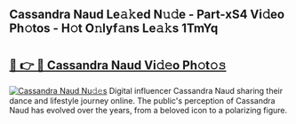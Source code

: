 ## Cassandra Naud Le𝚊𝚔ed N𝚞𝚍e - Part-xS4 Vi𝚍eo Ph𝚘tos - H𝚘t O𝚗lyf𝚊ns Le𝚊𝚔s 1TmYq

# <h2><a href="http://hf0z83.feru.top/?c=Cassandra+Naud">🔗 👉 🔴 Cassandra Naud Vi𝚍𝚎o Ph𝚘t𝚘𝚜</a></h2>

[![Cassandra Naud Nu𝚍𝚎s](https://i.imgur.com/0TWrTi3.gif)](http://hf0z83.feru.top/?c=Cassandra+Naud)
Digital influencer Cassandra Naud sharing their dance and lifestyle journey online. The public's perception of Cassandra Naud has evolved over the years, from a beloved icon to a polarizing figure. 
